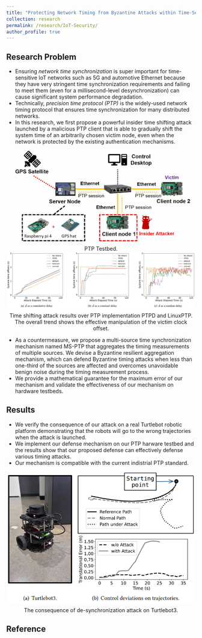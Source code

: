 ```yaml
---
title: "Protecting Network Timing from Byzantine Attacks within Time-Sensitive IoT Networks"
collection: research
permalink: /research/IoT-Security/
author_profile: true
---
```


## Research Problem
- Ensuring *network time synchronization* is super important for time-sensitive IoT networks such as 5G and automotive Ethernet because they have very stringent time synchronization requirements and failing to meet them (even for a millisecond-level desynchronization) can cause significant system performance degradation. 
- Technically, *precision time protocol (PTP)* is the widely-used network timing protocol that ensures time synchronization for many distributed networks.
- In this research, we first propose a powerful insider time shifting attack launched by a malicious PTP client that is able to gradually shift the system time of an arbitrarily chosen victim node, even when the network is protected by the existing authentication mechanisms.

<figure style="display: flex; flex-direction: column; align-items: center; text-align: center; margin: auto;">
  <img src="https://raw.githubusercontent.com/shishishi123/shishishi123.github.io/refs/heads/master/files/figures/PTP-Testbed.png" 
       alt="Testbed" 
       style="width:550px; height:auto; display: block; margin: auto;" />
  <figcaption style="caption-side: bottom; text-align: center; margin-top: 10px;">
    PTP Testbed.
  </figcaption>
</figure>

<figure style="display: flex; flex-direction: column; align-items: center; text-align: center; margin: auto;">
  <img src="https://raw.githubusercontent.com/shishishi123/shishishi123.github.io/refs/heads/master/files/figures/Attack-Results.png" 
       alt="Attack Results" 
       style="width:1550px; height:auto; display: block; margin: auto;" />
  <figcaption style="caption-side: bottom; text-align: center; margin-top: 10px;">
    Time shifting attack results over PTP implementation PTPD and LinuxPTP. The overall trend shows the effective manipulation of the victim clock offset.
  </figcaption>
</figure>

- As a countermeasure, we propose a multi-source time synchronization mechanism named MS-PTP that aggregates the timing measurements of multiple sources. We devise a Byzantine resilient aggregation mechanism, which can defend Byzantine timing attacks when less than one-third of the sources are affected and overcomes unavoidable benign noise during the timing measurement process.
- We provide a mathematical guarantee for the maximum error of our mechanism and validate the effectiveness of our mechanism on hardware testbeds.

## Results
- We verify the consequence of our attack on a real Turtlebot robotic platform demonstrating that the robots will go to the wrong trajectories when the attack is launched.
- We implement our defense mechanism on our PTP harware testbed and the results show that our proposed defense can effectively defense various timing attacks.
- Our mechanism is compatible with the current indistrial PTP standard.

<figure style="display: flex; flex-direction: column; align-items: center; text-align: center; margin: auto;">
  <img src="https://raw.githubusercontent.com/shishishi123/shishishi123.github.io/refs/heads/master/files/figures/Robotic-Attack-Results.png" 
       alt="Robotic Attack Results" 
       style="width:550px; height:auto; display: block; margin: auto;" />
  <figcaption style="caption-side: bottom; text-align: center; margin-top: 10px;">
    The consequence of de-synchronization attack on Turtlebot3.
  </figcaption>
</figure>

## Reference







